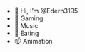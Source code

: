 - 👋 Hi, I’m @Edern3195
- 👀 Gaming
- 🌱 Music
- 💞️ Eating
- 📫 Animation

<!---
Edern3195/Edern3195 is a ✨ common ✨ repository because its `README.md` (this file) appears on your GitHub profile.
You can click the Preview link to take a look at your changes.
--->
